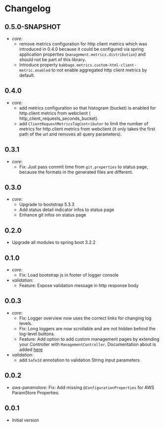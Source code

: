 # Changelog

## 0.5.0-SNAPSHOT

* _core_:
    * remove metrics configuration for http client metrics which was introduced in 0.4.0 because it could be configured
      via spring application properties (`management.metrics.distribution`) and should not be part of this library.
    * Introduce property `babbage.metrics.custom-html-client-metric.enabled` to not enable aggregated http client
      metrics by default. 

## 0.4.0

* _core_:
    * add metrics configuration so that histogram (bucket) is enabled for http.client metrics from webclient (
      http_client_requests_seconds_bucket).
    * add `ClientRequestMetricsTagContributor` to limit the number of metrics for http.client metrics from webclient (it
      only takes the first path of the url and removes all query parameters).

## 0.3.1

* _core_:
    * Fix: Just pass commit time from `git.properties` to status page, because the formats in the generated files are
      different.

## 0.3.0

* _core_:
    * Upgrade to bootstrap 5.3.3
    * Add status detail indicator infos to status page
    * Enhance git infos on status page

## 0.2.0

* Upgrade all modules to spring boot 3.2.2

## 0.1.0

* _core_:
    * Fix: Load bootstrap js in footer of logger console
* _validation_:
    * Feature: Expose validation message in http response body

## 0.0.3

* _core_:
    * Fix: Logger overview now uses the correct links for changing log levels.
    * Fix: Long loggers are now scrollable and are not hidden behind the log-level buttons.
    * Feature: Add option to add custom management pages by extending your Controller with `ManagementController`.
      Documentation about is added [here](core/README.md)
* _validation_:
    * add `SafeId` annotation to validation String input parameters

## 0.0.2

* _aws-paramstore:_ Fix: Add missing `@ConfigurationProperties` for AWS ParamStore Properties.

## 0.0.1

* Initial version